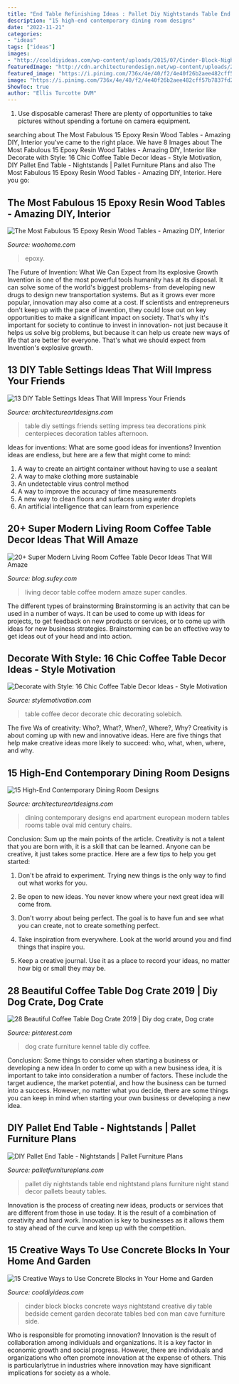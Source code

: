```yaml
---
title: "End Table Refinishing Ideas : Pallet Diy Nightstands Table End Nightstand Plans Furniture Night Stand Decor Pallets Beauty Tables"
description: "15 high-end contemporary dining room designs"
date: "2022-11-21"
categories:
- "ideas"
tags: ["ideas"]
images:
- "http://cooldiyideas.com/wp-content/uploads/2015/07/Cinder-Block-Nightstand.jpg"
featuredImage: "http://cdn.architecturendesign.net/wp-content/uploads/2015/11/AD-02-elegant-living-room-home-decor.jpg"
featured_image: "https://i.pinimg.com/736x/4e/40/f2/4e40f26b2aee482cff57b7837fd25041.jpg"
image: "https://i.pinimg.com/736x/4e/40/f2/4e40f26b2aee482cff57b7837fd25041.jpg"
ShowToc: true
author: "Ellis Turcotte DVM"
---
```



1. Use disposable cameras! There are plenty of opportunities to take pictures without spending a fortune on camera equipment.

	

		
searching about The Most Fabulous 15 Epoxy Resin Wood Tables - Amazing DIY, Interior you've came to the right place. We have 8 Images about The Most Fabulous 15 Epoxy Resin Wood Tables - Amazing DIY, Interior like Decorate with Style: 16 Chic Coffee Table Decor Ideas - Style Motivation, DIY Pallet End Table - Nightstands | Pallet Furniture Plans and also The Most Fabulous 15 Epoxy Resin Wood Tables - Amazing DIY, Interior. Here you go:
		
    
## The Most Fabulous 15 Epoxy Resin Wood Tables - Amazing DIY, Interior

<img loading=lazy src="http://www.woohome.com/wp-content/uploads/2019/09/resin-table-design-ideas-14.jpg" onerror="this.onerror=null;this.src='https://tse4.mm.bing.net/th?id=OIP.SqRVcD0hZNIUxU9fxAK4JwHaJ4&amp;pid=15.1';" alt="The Most Fabulous 15 Epoxy Resin Wood Tables - Amazing DIY, Interior">

_Source: woohome.com_

>epoxy. 

	

The Future of Invention: What We Can Expect from Its explosive Growth
Invention is one of the most powerful tools humanity has at its disposal. It can solve some of the world's biggest problems- from developing new drugs to design new transportation systems. But as it grows ever more popular, innovation may also come at a cost. If scientists and entrepreneurs don't keep up with the pace of invention, they could lose out on key opportunities to make a significant impact on society.
That's why it's important for society to continue to invest in innovation- not just because it helps us solve big problems, but because it can help us create new ways of life that are better for everyone. That's what we should expect from Invention's explosive growth.

    
## 13 DIY Table Settings Ideas That Will Impress Your Friends

<img loading=lazy src="https://www.architectureartdesigns.com/wp-content/uploads/2013/02/DIY-Table-Settings-Ideas-12.jpg" onerror="this.onerror=null;this.src='https://tse2.mm.bing.net/th?id=OIP.AEQNExctm5hg7oBIv6hPrwHaLG&amp;pid=15.1';" alt="13 DIY Table Settings Ideas That Will Impress Your Friends">

_Source: architectureartdesigns.com_

>table diy settings friends setting impress tea decorations pink centerpieces decoration tables afternoon. 

	

Ideas for inventions: What are some good ideas for inventions?
Invention ideas are endless, but here are a few that might come to mind:
1. A way to create an airtight container without having to use a sealant 
2. A way to make clothing more sustainable 
3. An undetectable virus control method 
4. A way to improve the accuracy of time measurements 
5. A new way to clean floors and surfaces using water droplets 
6. An artificial intelligence that can learn from experience 

    
## 20+ Super Modern Living Room Coffee Table Decor Ideas That Will Amaze

<img loading=lazy src="http://cdn.architecturendesign.net/wp-content/uploads/2015/11/AD-02-elegant-living-room-home-decor.jpg" onerror="this.onerror=null;this.src='https://tse1.mm.bing.net/th?id=OIP.kD53pdQntZJdHtcSxpALUgHaLH&amp;pid=15.1';" alt="20+ Super Modern Living Room Coffee Table Decor Ideas That Will Amaze">

_Source: blog.sufey.com_

>living decor table coffee modern amaze super candles. 

	

The different types of brainstorming
Brainstorming is an activity that can be used in a number of ways. It can be used to come up with ideas for projects, to get feedback on new products or services, or to come up with ideas for new business strategies. Brainstorming can be an effective way to get ideas out of your head and into action.

    
## Decorate With Style: 16 Chic Coffee Table Decor Ideas - Style Motivation

<img loading=lazy src="https://homebnc.com/homeimg/2017/03/13-coffee-table-decorating-ideas-homebnc.jpg" onerror="this.onerror=null;this.src='https://tse4.mm.bing.net/th?id=OIP.jK78nte8NL-vCTDBxSfztwHaLJ&amp;pid=15.1';" alt="Decorate with Style: 16 Chic Coffee Table Decor Ideas - Style Motivation">

_Source: stylemotivation.com_

>table coffee decor decorate chic decorating solebich. 

	

The five Ws of creativity: Who?, What?, When?, Where?, Why?
Creativity is about coming up with new and innovative ideas. Here are five things that help make creative ideas more likely to succeed: who, what, when, where, and why.

    
## 15 High-End Contemporary Dining Room Designs

<img loading=lazy src="http://www.architectureartdesigns.com/wp-content/uploads/2014/09/15-High-End-Contemporary-Dining-Room-Designs-4-630x945.jpg" onerror="this.onerror=null;this.src='https://tse2.mm.bing.net/th?id=OIP.esnzPzaUy7fJf3k5wRG5ggHaLH&amp;pid=15.1';" alt="15 High-End Contemporary Dining Room Designs">

_Source: architectureartdesigns.com_

>dining contemporary designs end apartment european modern tables rooms table oval mid century chairs. 

	

Conclusion: Sum up the main points of the article.
Creativity is not a talent that you are born with, it is a skill that can be learned. Anyone can be creative, it just takes some practice. Here are a few tips to help you get started:
1. Don't be afraid to experiment. Trying new things is the only way to find out what works for you.

2. Be open to new ideas. You never know where your next great idea will come from.

3. Don't worry about being perfect. The goal is to have fun and see what you can create, not to create something perfect.

4. Take inspiration from everywhere. Look at the world around you and find things that inspire you.

5. Keep a creative journal. Use it as a place to record your ideas, no matter how big or small they may be.

    
## 28 Beautiful Coffee Table Dog Crate 2019 | Diy Dog Crate, Dog Crate

<img loading=lazy src="https://i.pinimg.com/736x/4e/40/f2/4e40f26b2aee482cff57b7837fd25041.jpg" onerror="this.onerror=null;this.src='https://tse1.mm.bing.net/th?id=OIP.GkdC56v1ntQ2ZykBaHR1kQHaJQ&amp;pid=15.1';" alt="28 Beautiful Coffee Table Dog Crate 2019 | Diy dog crate, Dog crate">

_Source: pinterest.com_

>dog crate furniture kennel table diy coffee. 

	

Conclusion: Some things to consider when starting a business or developing a new idea
In order to come up with a new business idea, it is important to take into consideration a number of factors. These include the target audience, the market potential, and how the business can be turned into a success. However, no matter what you decide, there are some things you can keep in mind when starting your own business or developing a new idea.

    
## DIY Pallet End Table - Nightstands | Pallet Furniture Plans

<img loading=lazy src="https://palletfurnitureplans.com/wp-content/uploads/2014/01/pallet-nightstand-3.jpg" onerror="this.onerror=null;this.src='https://tse1.mm.bing.net/th?id=OIP.7G_AYDkIvMZTHchbu2pi9QHaJ4&amp;pid=15.1';" alt="DIY Pallet End Table - Nightstands | Pallet Furniture Plans">

_Source: palletfurnitureplans.com_

>pallet diy nightstands table end nightstand plans furniture night stand decor pallets beauty tables. 

	

Innovation is the process of creating new ideas, products or services that are different from those in use today. It is the result of a combination of creativity and hard work. Innovation is key to businesses as it allows them to stay ahead of the curve and keep up with the competition.

    
## 15 Creative Ways To Use Concrete Blocks In Your Home And Garden

<img loading=lazy src="http://cooldiyideas.com/wp-content/uploads/2015/07/Cinder-Block-Nightstand.jpg" onerror="this.onerror=null;this.src='https://tse2.mm.bing.net/th?id=OIP.7qvGSDNcGImEbRKdqjOx_wHaLG&amp;pid=15.1';" alt="15 Creative Ways to Use Concrete Blocks in Your Home and Garden">

_Source: cooldiyideas.com_

>cinder block blocks concrete ways nightstand creative diy table bedside cement garden decorate tables bed con man cave furniture side. 

	

Who is responsible for promoting innovation?
Innovation is the result of collaboration among individuals and organizations. It is a key factor in economic growth and social progress. However, there are individuals and organizations who often promote innovation at the expense of others. This is particularlytrue in industries where innovation may have significant implications for society as a whole.

